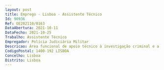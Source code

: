 ```yaml
--- 
layout: post
title: Emprego - Lisboa - Assistente Técnico
Id: 90936
Ref: OE202110/0163
DataAbertura: 2021-10-11
DataFecho: 2021-10-25
Trabalho: Assistente Técnico
Empregador: Polícia Judiciária Militar
Descricao: Área funcional de apoio técnico à investigação criminal e a administração da Polícia Judiciária Militar, área dos Recursos Humanos – Secretaria Geral.  Efetuar a receção, registo, distribuição e expedição de toda a correspondência   Executar tarefas relacionadas com apoio administrativo, de secretariado e reprodução de documentos, como o Balanço Social e Sistema de Informação e Organização do Estado    Elaborar a Ordem de Serviço e Guias de Marcha   Organizar os processos individuais dos trabalhadores   Atualizar dados relacionados com a assiduidade dos colaboradores   Coadjuvar a chefia na organização dos processos de avaliação dos trabalhadores (SIADAP).   Manter atualizadas as aplicações informáticas em uso    Manutenção do arquivo geral dos colaboradores atualizados   Atualização e manutenção das bases de dados de pessoal   Executar outros serviços relacionados com a atividade diária.
CodigoPostal: 1400-192 LISBOA
Concelho: Lisboa
Distrito: Lisboa
--- 
```


